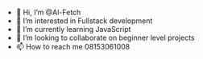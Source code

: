 - 👋 Hi, I’m @Al-Fetch
- 👀 I’m interested in Fullstack development 
- 🌱 I’m currently learning JavaScript 
- 💞️ I’m looking to collaborate on beginner level projects 
- 📫 How to reach me 08153061008

<!---
Al-Fetch/Al-Fetch is a ✨ special ✨ repository because its `README.md` (this file) appears on your GitHub profile.
You can click the Preview link to take a look at your changes.
--->
